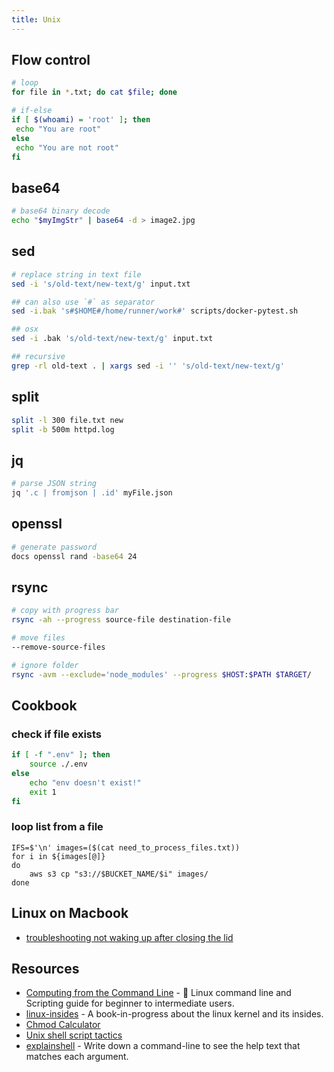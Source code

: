 ```yaml
---
title: Unix
---
```


## Flow control

```bash
# loop
for file in *.txt; do cat $file; done

# if-else
if [ $(whoami) = 'root' ]; then
 echo "You are root"
else
 echo "You are not root"
fi
```

## base64

```bash
# base64 binary decode
echo "$myImgStr" | base64 -d > image2.jpg
```

## sed

```bash
# replace string in text file
sed -i 's/old-text/new-text/g' input.txt

## can also use `#` as separator
sed -i.bak 's#$HOME#/home/runner/work#' scripts/docker-pytest.sh

## osx
sed -i .bak 's/old-text/new-text/g' input.txt

## recursive
grep -rl old-text . | xargs sed -i '' 's/old-text/new-text/g'

```

## split

```bash
split -l 300 file.txt new
split -b 500m httpd.log
```



## jq

```bash
# parse JSON string
jq '.c | fromjson | .id' myFile.json
```

## openssl

```bash
# generate password
docs openssl rand -base64 24
```

## rsync

```bash
# copy with progress bar
rsync -ah --progress source-file destination-file

# move files
--remove-source-files

# ignore folder
rsync -avm --exclude='node_modules' --progress $HOST:$PATH $TARGET/
```


## Cookbook

### check if file exists

```bash
if [ -f ".env" ]; then
	source ./.env
else
	echo "env doesn't exist!"
    exit 1
fi
```


### loop list from a file
```
IFS=$'\n' images=($(cat need_to_process_files.txt))
for i in ${images[@]}
do
    aws s3 cp "s3://$BUCKET_NAME/$i" images/
done
```

## Linux on Macbook

- [troubleshooting not waking up after closing the lid](https://askubuntu.com/a/1020883)

## Resources

- [Computing from the Command Line](https://learnbyexample.github.io/cli-computing/preface.html) - 🐧 Linux command line and Scripting guide for beginner to intermediate users.
- [linux-insides](https://0xax.gitbooks.io/linux-insides) - A book-in-progress about the linux kernel and its insides.
- [Chmod Calculator](https://chmod-calculator.com/)
- [Unix shell script tactics](https://github.com/SixArm/unix-shell-script-tactics)
- [explainshell](https://explainshell.com/) - Write down a command-line to see the help text that matches each argument.
